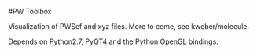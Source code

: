 #PW Toolbox

Visualization of PWScf and xyz files.
More to come, see kweber/molecule.

Depends on Python2.7, PyQT4 and the Python OpenGL bindings.
